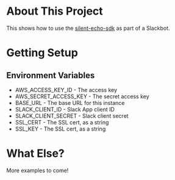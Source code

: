 # About This Project
This shows how to use the [silent-echo-sdk](https://github.com/bespoken/silent-echo-sdk) as part of a Slackbot.

# Getting Setup
## Environment Variables
* AWS_ACCESS_KEY_ID - The access key
* AWS_SECRET_ACCESS_KEY - The secret access key
* BASE_URL - The base URL for this instance
* SLACK_CLIENT_ID - Slack App client ID
* SLACK_CLIENT_SECRET - Slack client secret
* SSL_CERT - The SSL cert, as a string
* SSL_KEY - The SSL cert, as a string

# What Else?
More examples to come!

